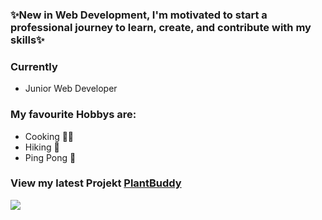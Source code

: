 

### ✨New in Web Development, I'm motivated to start a professional journey to learn, create, and contribute with my skills✨
### Currently 
- Junior Web Developer
### My favourite Hobbys are:
- Cooking 👩‍🍳
- Hiking 🥾
- Ping Pong 🏓
 ### View my latest Projekt [PlantBuddy](https://plantbuddy.vercel.app/)
 ![](https://github.com/MartaJaekel/MartaJaekel/assets/147980927/0ed13191-cb10-411e-bb60-2a08640d62ff)
